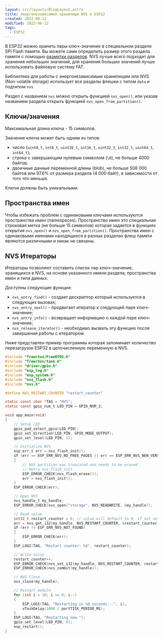 ```yaml
---
layout: src/layouts/BlogLayout.astro
title: Энергонезависимое хранилище NVS в ESP32
created: 2022-06-12
modified: 2022-06-12
tags:
  - ESP32
---
```


В ESP32 можно хранить пары ключ-значение в специальном разделе SPI Flash памяти. Вы можете сами определить размер этого раздела памяти с помощью [разметки разделов](https://docs.espressif.com/projects/esp-idf/en/latest/esp32/api-guides/partition-tables.html). NVS лучше всего подходит для хранения небольших значений, для хранения больших значений лучше использовать файловую систему FAT.

Библиотека для работы с энергонезависимым хранилищем или NVS (Non-volatile storage) использует все разделы флешки с типом `data` и подтипом `nvs`.

Раздел с названием `nvs` можно открыть функцией `nvs_open()`, или указав названием раздела открыть функцией `nvs_open_from_partition()`.

## Ключи/значения

Максимальная длина ключа - 15 символов.

Значение ключа может быть одним из типов:

- число (`uint8_t`, `int8_t`, `uint16_t`, `int16_t`, `uint32_t`, `int32_t`, `uint64_t`, `int64_t`);
- строка с завершающим нулевым символом (`\0`), не больше 4000 байтов;
- двоичные данные переменной длины (blob), не больше 508 000 байтов или 97.6% от размера раздела (4 000 байт), в зависимости от того что меньше.

Ключи должны быть уникальными.

## Пространства имен

Чтобы избежать проблем с одинаковыми ключами используются пространства имен (namespaces). Пространство имен это специальная строковая метка (не больше 15 символов) которая задается в функциях открытия `nvs_open()` и `nvs_open_from_partition()`. Пространства имен с одинаковыми именами находящиеся в разных разделах флеш памяти являются различными и никак не связаны.

## NVS Итераторы

Итераторы позволяют составить список пар ключ-значение, хранящихся в NVS, на основе указанного имени раздела, пространства имен и типа данных.

Доступны следующие функции:

- `nvs_entry_find()` - создает дескриптор который используется в следующих вызовах;
- `nvs_entry_next()` - продвигает итератор к следующей паре ключ-значение;
- `nvs_entry_info()` - возвращает информацию о каждой паре ключ-значение;
- `nvs_release_iterator()` - необходимо вызвать эту функцию после завершения работы с итератором.

Ниже представлен пример программы которая запоминает количество перезагрузок ESP32 в целочисленную переменную в NVS.

```c
#include "freertos/FreeRTOS.h"
#include "freertos/task.h"
#include "driver/gpio.h"
#include "esp_log.h"
#include "esp_system.h"
#include "nvs_flash.h"
#include "nvs.h"

#define NVS_RESTART_COUNTER "restart_counter"

static const char *TAG = "NVS";
static const gpio_num_t LED_PIN = GPIO_NUM_2;

void app_main(void)
{
    // Setup LED
    gpio_pad_select_gpio(LED_PIN);
    gpio_set_direction(LED_PIN, GPIO_MODE_OUTPUT);
    gpio_set_level(LED_PIN, 1);

    // Initialize NVS
    esp_err_t err = nvs_flash_init();
    if (err == ESP_ERR_NVS_NO_FREE_PAGES || err == ESP_ERR_NVS_NEW_VERSION_FOUND)
    {
        // NVS partition was truncated and needs to be erased
        // Retry nvs_flash_init
        ESP_ERROR_CHECK(nvs_flash_erase());
        err = nvs_flash_init();
    }
    ESP_ERROR_CHECK(err);

    // Open NVS
    nvs_handle_t my_handle;
    ESP_ERROR_CHECK(nvs_open("storage", NVS_READWRITE, &my_handle));

    // Read value
    int32_t restart_counter = 0; // value will default to 0, if not set yet in NVS
    err = nvs_get_i32(my_handle, NVS_RESTART_COUNTER, &restart_counter);
    if (err != ESP_ERR_NVS_NOT_FOUND)
    {
        ESP_ERROR_CHECK(err);
    }
    ESP_LOGI(TAG, "Restart counter: %d", restart_counter);

    // Write value
    restart_counter++;
    ESP_ERROR_CHECK(nvs_set_i32(my_handle, NVS_RESTART_COUNTER, restart_counter));
    ESP_ERROR_CHECK(nvs_commit(my_handle));

    // NVS Close
    nvs_close(my_handle);

    // Restart module
    for (int i = 10; i >= 0; i--)
    {
        ESP_LOGI(TAG, "Restarting in %d seconds...", i);
        vTaskDelay(1000 / portTICK_PERIOD_MS);
    }
    ESP_LOGI(TAG, "Restarting now.");
    gpio_set_level(LED_PIN, 0);
    esp_restart();
}
```